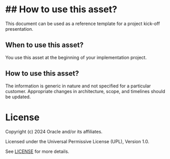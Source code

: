 # ## How to use this asset?

This document can be used as a reference template for a project kick-off presentation.

## When to use this asset?

You use this asset at the beginning of your implementation project.

## How to use this asset?

The information is generic in nature and not specified for a particular customer. Appropriate changes in architecture, scope, and timelines should be updated.

# License

Copyright (c) 2024 Oracle and/or its affiliates.

Licensed under the Universal Permissive License (UPL), Version 1.0.

See [LICENSE](https://github.com/oracle-devrel/technology-engineering/blob/main/LICENSE) for more details.
